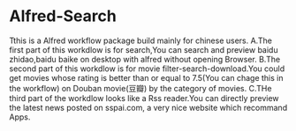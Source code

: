 # Alfred-Search
Tthis is a Alfred workflow package build mainly for chinese users.  A.The first part of this workdlow is for search,You can search and preview baidu zhidao,baidu baike 
on desktop with alfred without opening Browser. B.The second part of this workdlow is for movie filter-search-download.You could get movies whose rating is better than or equal to 7.5(You can chage this in the workflow)
on Douban movie(豆瓣) by  the category of movies.  C.THe third part of the workdlow looks like a Rss reader.You can directly preview the latest news posted on sspai.com, a very nice website which recommand Apps.
